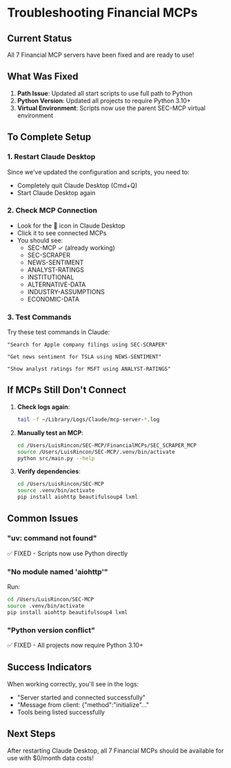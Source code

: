 # Troubleshooting Financial MCPs

## Current Status

All 7 Financial MCP servers have been fixed and are ready to use!

## What Was Fixed

1. **Path Issue**: Updated all start scripts to use full path to Python
2. **Python Version**: Updated all projects to require Python 3.10+
3. **Virtual Environment**: Scripts now use the parent SEC-MCP virtual environment

## To Complete Setup

### 1. Restart Claude Desktop
Since we've updated the configuration and scripts, you need to:
- Completely quit Claude Desktop (Cmd+Q)
- Start Claude Desktop again

### 2. Check MCP Connection
- Look for the 🔌 icon in Claude Desktop
- Click it to see connected MCPs
- You should see:
  - SEC-MCP ✓ (already working)
  - SEC-SCRAPER
  - NEWS-SENTIMENT
  - ANALYST-RATINGS
  - INSTITUTIONAL
  - ALTERNATIVE-DATA
  - INDUSTRY-ASSUMPTIONS
  - ECONOMIC-DATA

### 3. Test Commands

Try these test commands in Claude:

```
"Search for Apple company filings using SEC-SCRAPER"
```

```
"Get news sentiment for TSLA using NEWS-SENTIMENT"
```

```
"Show analyst ratings for MSFT using ANALYST-RATINGS"
```

## If MCPs Still Don't Connect

1. **Check logs again**:
   ```bash
   tail -f ~/Library/Logs/Claude/mcp-server-*.log
   ```

2. **Manually test an MCP**:
   ```bash
   cd /Users/LuisRincon/SEC-MCP/FinancialMCPs/SEC_SCRAPER_MCP
   source /Users/LuisRincon/SEC-MCP/.venv/bin/activate
   python src/main.py --help
   ```

3. **Verify dependencies**:
   ```bash
   cd /Users/LuisRincon/SEC-MCP
   source .venv/bin/activate
   pip install aiohttp beautifulsoup4 lxml
   ```

## Common Issues

### "uv: command not found"
✅ FIXED - Scripts now use Python directly

### "No module named 'aiohttp'"
Run:
```bash
cd /Users/LuisRincon/SEC-MCP
source .venv/bin/activate
pip install aiohttp beautifulsoup4 lxml
```

### "Python version conflict"
✅ FIXED - All projects now require Python 3.10+

## Success Indicators

When working correctly, you'll see in the logs:
- "Server started and connected successfully"
- "Message from client: {"method":"initialize"..."
- Tools being listed successfully

## Next Steps

After restarting Claude Desktop, all 7 Financial MCPs should be available for use with $0/month data costs!